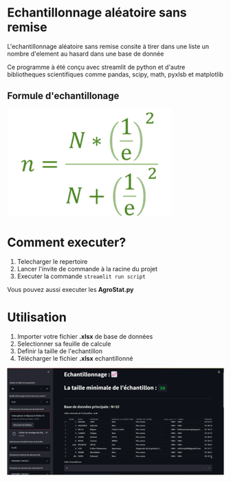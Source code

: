 # Echantillonnage aléatoire sans remise

L'echantillonnage aléatoire sans remise consite à tirer dans une liste un nombre d'element au hasard dans une base de donnée

Ce programme à été conçu avec streamlit de python et d'autre bibliotheques scientifiques comme pandas, scipy, math, pyxlsb et matplotlib 

## Formule d'echantillonage
![Formule](/Image5.png)

# Comment executer?

1. Telecharger le repertoire
2. Lancer l'invite de commande à la racine du projet
3. Executer la commande `streamlit run script` 

Vous pouvez aussi executer les **AgroStat.py**

# Utilisation
1. Importer votre fichier **.xlsx** de base de données
2. Selectionner sa feuille de calcule
3. Definir la taille de l'echantillon
4. Télécharger le fichier **.xlsx** echantillonné

![Interface de l'application](/Img/Image1.png)
